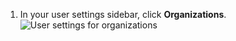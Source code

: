 1. In your user settings sidebar, click **Organizations**.
   ![User settings for organizations](/assets/images/help/settings/settings-user-orgs.png)
